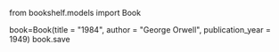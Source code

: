 <!-- Import the Book model -->
from bookshelf.models import Book

<!-- create instance of Book named Book and insert data  -->
book=Book(title = "1984", author = "George Orwell", publication_year = 1949)
book.save